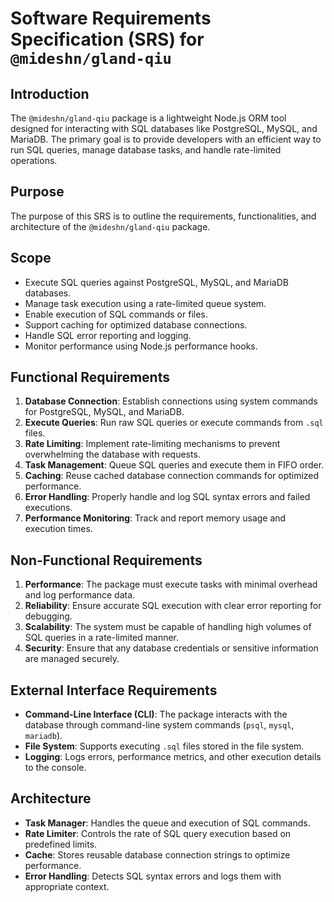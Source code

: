 # Software Requirements Specification (SRS) for `@mideshn/gland-qiu`

## Introduction
The `@mideshn/gland-qiu` package is a lightweight Node.js ORM tool designed for interacting with SQL databases like PostgreSQL, MySQL, and MariaDB. The primary goal is to provide developers with an efficient way to run SQL queries, manage database tasks, and handle rate-limited operations.

## Purpose
The purpose of this SRS is to outline the requirements, functionalities, and architecture of the `@mideshn/gland-qiu` package.

## Scope
- Execute SQL queries against PostgreSQL, MySQL, and MariaDB databases.
- Manage task execution using a rate-limited queue system.
- Enable execution of SQL commands or files.
- Support caching for optimized database connections.
- Handle SQL error reporting and logging.
- Monitor performance using Node.js performance hooks.

## Functional Requirements
1. **Database Connection**: Establish connections using system commands for PostgreSQL, MySQL, and MariaDB.
2. **Execute Queries**: Run raw SQL queries or execute commands from `.sql` files.
3. **Rate Limiting**: Implement rate-limiting mechanisms to prevent overwhelming the database with requests.
4. **Task Management**: Queue SQL queries and execute them in FIFO order.
5. **Caching**: Reuse cached database connection commands for optimized performance.
6. **Error Handling**: Properly handle and log SQL syntax errors and failed executions.
7. **Performance Monitoring**: Track and report memory usage and execution times.

## Non-Functional Requirements
1. **Performance**: The package must execute tasks with minimal overhead and log performance data.
2. **Reliability**: Ensure accurate SQL execution with clear error reporting for debugging.
3. **Scalability**: The system must be capable of handling high volumes of SQL queries in a rate-limited manner.
4. **Security**: Ensure that any database credentials or sensitive information are managed securely.

## External Interface Requirements
- **Command-Line Interface (CLI)**: The package interacts with the database through command-line system commands (`psql`, `mysql`, `mariadb`).
- **File System**: Supports executing `.sql` files stored in the file system.
- **Logging**: Logs errors, performance metrics, and other execution details to the console.

## Architecture
- **Task Manager**: Handles the queue and execution of SQL commands.
- **Rate Limiter**: Controls the rate of SQL query execution based on predefined limits.
- **Cache**: Stores reusable database connection strings to optimize performance.
- **Error Handling**: Detects SQL syntax errors and logs them with appropriate context.
